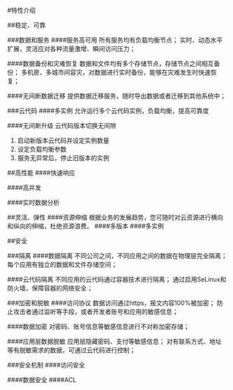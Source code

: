 #特性介绍

##稳定、可靠

###数据和服务
####服务高可用
所有服务均有负载均衡节点；
实时、动态水平扩展，灵活应对各种流量激增、瞬间访问压力；

####数据备份和灾难恢复
数据和文件均有多个存储节点，存储节点之间相互备份；
多机房、多城市间容灾，对数据进行实时备份，能够在灾难发生时快速恢复；

####无间断数据迁移
提供数据迁移服务，随时导出数据或者迁移到其他系统中；

###云代码
####多实例
允许运行多个云代码实例，负载均衡，提高可靠度

####无间断升级
云代码版本切换无间隙
 1. 启动新版本云代码并设定实例数量
 2. 设定负载均衡参数
 3. 服务无异常后，停止旧版本的实例

##高性能
####快速响应

####高并发

####实时数据分析


##灵活、弹性
####资源伸缩
根据业务的发展趋势，您可随时对云资源进行横向和纵向的伸缩，杜绝资源浪费。
####多版本
####多实例

##安全

###隔离
####数据隔离
不同公司之间，不同应用之间的数据在物理层完全隔离；
每个应用有独立的数据和文件存储空间；

####云代码隔离
不同应用的云代码通过容器技术进行隔离；
通过启用SeLinux和防火墙，保障容器的网络安全；

###加密和脱敏
####访问协议
数据访问通过https，报文内容100%被加密；
防止攻击者通过监听等手段，或者开发者账号和应用的敏感信息；

####数据加密
对密码、账号信息等敏感信息进行不对称加密存储；


####应用层数据脱敏
应用层隐藏密码、支付等敏感信息；
对有联系方式、地址等有脱敏需求的数据，可通过云代码进行控制；

###安全机制
####访问安全

####数据安全
####ACL




